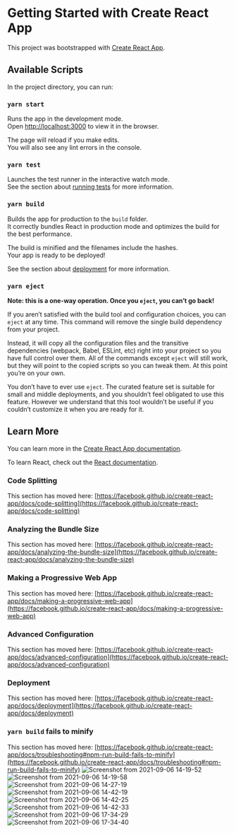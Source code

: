 # Getting Started with Create React App

This project was bootstrapped with [Create React App](https://github.com/facebook/create-react-app).

## Available Scripts

In the project directory, you can run:

### `yarn start`

Runs the app in the development mode.\
Open [http://localhost:3000](http://localhost:3000) to view it in the browser.

The page will reload if you make edits.\
You will also see any lint errors in the console.

### `yarn test`

Launches the test runner in the interactive watch mode.\
See the section about [running tests](https://facebook.github.io/create-react-app/docs/running-tests) for more information.

### `yarn build`

Builds the app for production to the `build` folder.\
It correctly bundles React in production mode and optimizes the build for the best performance.

The build is minified and the filenames include the hashes.\
Your app is ready to be deployed!

See the section about [deployment](https://facebook.github.io/create-react-app/docs/deployment) for more information.

### `yarn eject`

**Note: this is a one-way operation. Once you `eject`, you can’t go back!**

If you aren’t satisfied with the build tool and configuration choices, you can `eject` at any time. This command will remove the single build dependency from your project.

Instead, it will copy all the configuration files and the transitive dependencies (webpack, Babel, ESLint, etc) right into your project so you have full control over them. All of the commands except `eject` will still work, but they will point to the copied scripts so you can tweak them. At this point you’re on your own.

You don’t have to ever use `eject`. The curated feature set is suitable for small and middle deployments, and you shouldn’t feel obligated to use this feature. However we understand that this tool wouldn’t be useful if you couldn’t customize it when you are ready for it.

## Learn More

You can learn more in the [Create React App documentation](https://facebook.github.io/create-react-app/docs/getting-started).

To learn React, check out the [React documentation](https://reactjs.org/).

### Code Splitting

This section has moved here: [https://facebook.github.io/create-react-app/docs/code-splitting](https://facebook.github.io/create-react-app/docs/code-splitting)

### Analyzing the Bundle Size

This section has moved here: [https://facebook.github.io/create-react-app/docs/analyzing-the-bundle-size](https://facebook.github.io/create-react-app/docs/analyzing-the-bundle-size)

### Making a Progressive Web App

This section has moved here: [https://facebook.github.io/create-react-app/docs/making-a-progressive-web-app](https://facebook.github.io/create-react-app/docs/making-a-progressive-web-app)

### Advanced Configuration

This section has moved here: [https://facebook.github.io/create-react-app/docs/advanced-configuration](https://facebook.github.io/create-react-app/docs/advanced-configuration)

### Deployment

This section has moved here: [https://facebook.github.io/create-react-app/docs/deployment](https://facebook.github.io/create-react-app/docs/deployment)

### `yarn build` fails to minify

This section has moved here: [https://facebook.github.io/create-react-app/docs/troubleshooting#npm-run-build-fails-to-minify](https://facebook.github.io/create-react-app/docs/troubleshooting#npm-run-build-fails-to-minify)
![Screenshot from 2021-09-06 14-19-52](https://user-images.githubusercontent.com/89824366/163807260-d32e1fc5-772a-4dd6-82cb-e84da41d8f8c.png)![Screenshot from 2021-09-06 14-19-58](https://user-images.githubusercontent.com/89824366/163807271-82d587be-ebc2-46bf-bd14-ecb7ece9d7da.png)
![Screenshot from 2021-09-06 14-27-19](https://user-images.githubusercontent.com/89824366/163807280-367bd679-e77c-4b02-86f6-b4a3c32f87b8.png)
![Screenshot from 2021-09-06 14-42-19](https://user-images.githubusercontent.com/89824366/163807287-03703aad-1499-4253-aad7-c06b9a594e51.png)
![Screenshot from 2021-09-06 14-42-25](https://user-images.githubusercontent.com/89824366/163807307-de032cf7-1f73-412c-b7a2-14a38c472f34.png)
![Screenshot from 2021-09-06 14-42-33](https://user-images.githubusercontent.com/89824366/163807312-654aa7e7-8325-4825-8b4d-daac797f0e15.png)
![Screenshot from 2021-09-06 17-34-29](https://user-images.githubusercontent.com/89824366/163807321-c670cd34-344a-4ce0-aa4f-471c4cc88382.png)
![Screenshot from 2021-09-06 17-34-40](https://user-images.githubusercontent.com/89824366/163807324-cf704df3-7b6d-41a1-afa1-24c578a5532d.png)


